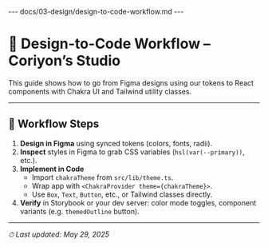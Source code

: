 --- docs/03-design/design-to-code-workflow.md ---
# 🔗 Design-to-Code Workflow – Coriyon’s Studio

This guide shows how to go from Figma designs using our tokens to React components with Chakra UI and Tailwind utility classes.

---

## 🔄 Workflow Steps

1. **Design in Figma** using synced tokens (colors, fonts, radii).  
2. **Inspect** styles in Figma to grab CSS variables (`hsl(var(--primary))`, etc.).  
3. **Implement in Code**  
   - Import `chakraTheme` from `src/lib/theme.ts`.  
   - Wrap app with `<ChakraProvider theme={chakraTheme}>`.  
   - Use `Box`, `Text`, `Button`, etc., or Tailwind classes directly.  
4. **Verify** in Storybook or your dev server: color mode toggles, component variants (e.g. `themedOutline` button).

---

_⏱ Last updated: May 29, 2025_

